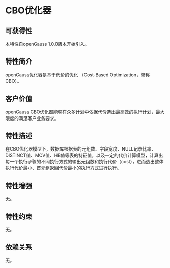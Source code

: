 # CBO优化器<a name="ZH-CN_TOPIC_0000001088278192"></a>

## 可获得性<a name="section3480125215575"></a>

本特性自openGauss 1.0.0版本开始引入。

## 特性简介<a name="section5814521587"></a>

openGauss优化器是基于代价的优化 （Cost-Based Optimization，简称CBO）。

## 客户价值<a name="section148987345811"></a>

openGauss CBO优化器能够在众多计划中依据代价选出最高效的执行计划，最大限度的满足客户业务要求。

## 特性描述<a name="section117041846581"></a>

在CBO优化器模型下，数据库根据表的元组数、字段宽度、NULL记录比率、DISTINCT值、MCV值、HB值等表的特征值，以及一定的代价计算模型，计算出每一个执行步骤的不同执行方式的输出元组数和执行代价（cost），进而选出整体执行代价最小、首元组返回代价最小的执行方式进行执行。

## 特性增强<a name="section21149265913"></a>

无。

## 特性约束<a name="section51513617597"></a>

无。

## 依赖关系<a name="section20491151513592"></a>

无。

